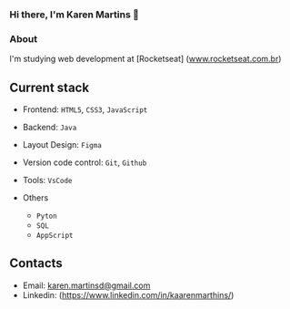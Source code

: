### Hi there, I'm Karen Martins 👋


### About
I'm studying web development at [Rocketseat] (www.rocketseat.com.br)

## Current stack
- Frontend: `HTML5`, `CSS3`, `JavaScript`
- Backend: `Java`
- Layout Design: `Figma`
- Version code control: `Git`, `Github`
- Tools: `VsCode`
  
- Others
  - `Pyton`
  - `SQL`
  - `AppScript`

## Contacts

- Email: karen.martinsd@gmail.com
- Linkedin: (https://www.linkedin.com/in/kaarenmarthins/)
